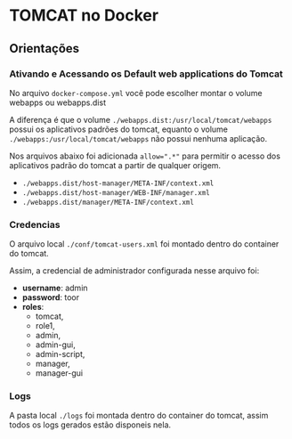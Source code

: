 # TOMCAT no Docker

## Orientações

### Ativando e Acessando os **Default web applications** do Tomcat

No arquivo `docker-compose.yml` você pode escolher montar o volume webapps ou webapps.dist

A diferença é que o volume `./webapps.dist:/usr/local/tomcat/webapps` possui os aplicativos padrões do tomcat, equanto o volume `./webapps:/usr/local/tomcat/webapps` não possui nenhuma aplicação.

Nos arquivos abaixo foi adicionada `allow=".*"` para permitir o acesso dos aplicativos padrão do tomcat a partir de qualquer origem.

- `./webapps.dist/host-manager/META-INF/context.xml`
- `./webapps.dist/host-manager/WEB-INF/manager.xml`
- `./webapps.dist/manager/META-INF/context.xml`

### Credencias

O arquivo local `./conf/tomcat-users.xml` foi montado dentro do container do tomcat.

Assim, a credencial de administrador configurada nesse arquivo foi:

- **username**: admin
- **password**: toor
- **roles**:
    - tomcat,
    - role1,
    - admin,
    - admin-gui,
    - admin-script,
    - manager,
    - manager-gui

### Logs

A pasta local `./logs` foi montada dentro do container do tomcat, assim todos os logs gerados estão disponeis nela.
